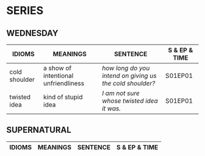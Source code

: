 # SERIES
## WEDNESDAY
| **IDIOMS** | **MEANINGS** | **SENTENCE** | **S & EP & TIME** |
|--------|----------|----------|----------|
| cold shoulder | a show of intentional unfriendliness | *how long do you intend on giving us the cold shoulder?* | S01EP01 |
| twisted idea | kind of stupid idea | *I am not sure whose twisted idea it was.* | S01EP01 |

## SUPERNATURAL
| **IDIOMS** | **MEANINGS** | **SENTENCE** | **S & EP & TIME** |
|--------|----------|----------|----------|
